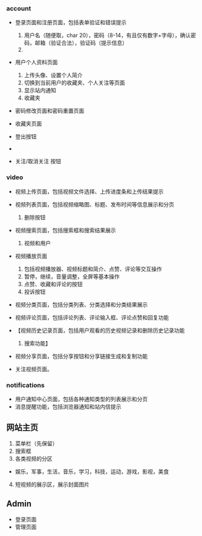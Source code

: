 ### account

- 登录页面和注册页面，包括表单验证和错误提示

    1. 用户名（随便取，char 20），密码（8-14，有且仅有数字+字母），确认密码，邮箱（验证合法），验证码（提示信息）
    2. 
- 用户个人资料页面
    1. 上传头像、设置个人简介
    2. 切换到当前用户的收藏夹、个人关注等页面
    3. 显示站内通知
    4. 收藏夹
- 密码修改页面和密码重置页面
- 收藏夹页面
- 登出按钮
- 
- 关注/取消关注 按钮

### video

- 视频上传页面，包括视频文件选择、上传进度条和上传结果提示

- 视频列表页面，包括视频缩略图、标题、发布时间等信息展示和分页

    1. 删除按钮

- 视频搜索页面，包括搜索框和搜索结果展示

    1. 视频和用户

- 视频播放页面

    1. 包括视频播放器、视频标题和简介、点赞、评论等交互操作
    2. 暂停，继续，音量调整，全屏等基本操作
    3. 点赞、收藏和评论的按钮
    4. 投诉按钮

- 视频分类页面，包括分类列表、分类选择和分类结果展示

- 视频评论页面，包括评论列表、评论输入框、评论点赞和回复功能

- 【视频历史记录页面，包括用户观看的历史视频记录和删除历史记录功能

    1. 搜索功能】

- 视频分享页面，包括分享按钮和分享链接生成和复制功能

- 关注视频页面。

      

### notifications

- 用户通知中心页面，包括各种通知类型的列表展示和分页
- 消息提醒功能，包括浏览器通知和站内信提示

## 网站主页

1. 菜单栏（先保留）
2. 搜索框
3. 各类视频的分区

- 娱乐，军事，生活，音乐，学习，科技，运动，游戏，影视，美食

4. 短视频的展示区，展示封面图片

## Admin

- 登录页面
- 管理页面

